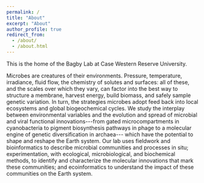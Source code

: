 ```yaml
---
permalink: /
title: "About"
excerpt: "About"
author_profile: true
redirect_from: 
  - /about/
  - /about.html
---
```


This is the home of the Bagby Lab at Case Western Reserve University.

Microbes are creatures of their environments.  Pressure, temperature, irradiance, fluid flow, the chemistry of solutes and surfaces:  all of these, and the scales over which they vary, can factor into the best way to structure a membrane, harvest energy, build biomass, and safely sample genetic variation.  In turn, the strategies microbes adopt feed back into local ecosystems and global biogeochemical cycles.  We study the interplay between environmental variables and the evolution and spread of microbial and viral functional innovations---from gated microcompartments in cyanobacteria to pigment biosynthesis pathways in phage to a molecular engine of genetic diversification in archaea--- which have the potential to shape and reshape the Earth system.  Our lab uses fieldwork and bioinformatics to describe microbial communities and processes in situ; experimentation, with ecological, microbiological, and biochemical methods, to identify and characterize the molecular innovations that mark these communities; and ecoinformatics to understand the impact of these communities on the Earth system.
